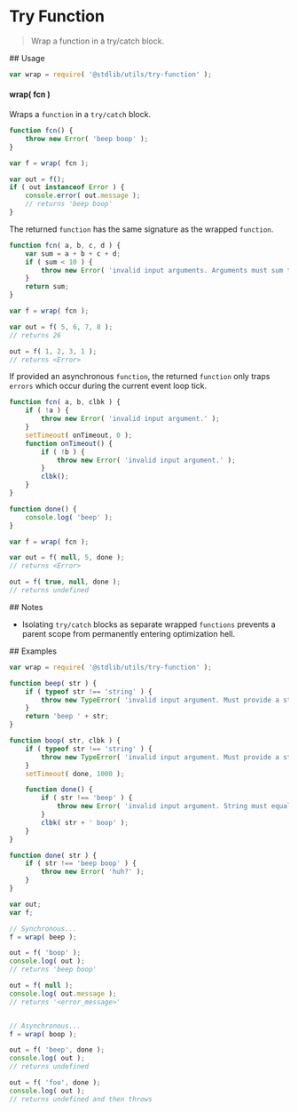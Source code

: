 Try Function
===
> Wrap a function in a try/catch block.


<section class="usage">
## Usage

``` javascript
var wrap = require( '@stdlib/utils/try-function' );
```

#### wrap( fcn )

Wraps a `function` in a `try/catch` block.

``` javascript
function fcn() {
    throw new Error( 'beep boop' );
}

var f = wrap( fcn );

var out = f();
if ( out instanceof Error ) {
    console.error( out.message );
    // returns 'beep boop'
}
```

The returned `function` has the same signature as the wrapped `function`.

``` javascript
function fcn( a, b, c, d ) {
    var sum = a + b + c + d;
    if ( sum < 10 ) {
        throw new Error( 'invalid input arguments. Arguments must sum to a number greater than or equal to 10.' );
    }
    return sum;
}

var f = wrap( fcn );

var out = f( 5, 6, 7, 8 );
// returns 26

out = f( 1, 2, 3, 1 );
// returns <Error>
```

If provided an asynchronous `function`, the returned `function` only traps `errors` which occur during the current event loop tick.

``` javascript
function fcn( a, b, clbk ) {
    if ( !a ) {
        throw new Error( 'invalid input argument.' );
    }
    setTimeout( onTimeout, 0 );
    function onTimeout() {
        if ( !b ) {
            throw new Error( 'invalid input argument.' );
        }
        clbk();
    }
}

function done() {
    console.log( 'beep' );
}

var f = wrap( fcn );

var out = f( null, 5, done );
// returns <Error>

out = f( true, null, done );
// returns undefined
```
<!-- </usage> -->

<section class="notes">
## Notes

*    Isolating `try/catch` blocks as separate wrapped `functions` prevents a parent scope from permanently entering optimization hell.

<!-- </notes> -->

<section class="examples">
## Examples

``` javascript
var wrap = require( '@stdlib/utils/try-function' );

function beep( str ) {
    if ( typeof str !== 'string' ) {
        throw new TypeError( 'invalid input argument. Must provide a string primitive. Value: `' + str + '`.' );
    }
    return 'beep ' + str;
}

function boop( str, clbk ) {
    if ( typeof str !== 'string' ) {
        throw new TypeError( 'invalid input argument. Must provide a string primitive. Value: `' + str + '`.' );
    }
    setTimeout( done, 1000 );

    function done() {
        if ( str !== 'beep' ) {
            throw new Error( 'invalid input argument. String must equal `beep`. Value: `' + str + '`.' );
        }
        clbk( str + ' boop' );
    }
}

function done( str ) {
    if ( str !== 'beep boop' ) {
        throw new Error( 'huh?' );
    }
}

var out;
var f;

// Synchronous...
f = wrap( beep );

out = f( 'boop' );
console.log( out );
// returns 'beep boop'

out = f( null );
console.log( out.message );
// returns '<error_message>'


// Asynchronous...
f = wrap( boop );

out = f( 'beep', done );
console.log( out );
// returns undefined

out = f( 'foo', done );
console.log( out );
// returns undefined and then throws
```
<!-- </examples> -->

<section class="links">
<!-- </links> -->
